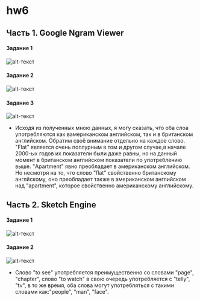 # hw6

## Часть 1. Google Ngram Viewer

#### Задание 1
![alt-текст](https://pp.userapi.com/c844320/v844320684/20e2a/ctOjE4ri1xg.jpg)

#### Задание 2
![alt-текст](https://pp.userapi.com/c841630/v841630347/5377e/Ko4cx0_pdfc.jpg)


#### Задание 3
![alt-текст](https://pp.userapi.com/c844320/v844320684/20e4e/IiSRbGzwRNA.jpg)
- Исходя из полученных мною данных, я могу сказать, что оба слоа употребляются как вамериканском английском, так и в британском английском. Обратим своё внимание отдельно на каждое слово. "Flat" является очень поплурным в том и другом случае,в начале 2000-ых годов их показатели были даже равны, но на данный момент в британском английском показатели по употреблению выше. "Apartment" явно преобладает в американском английском. Но несмотря на то, что слово "flat" свойственно британскому англйскому, оно преобладает также в американском английском над "apartment", которое свойственно американскому английскому.


## Часть 2. Sketch Engine

#### Задание 1
![alt-текст](https://sun9-1.userapi.com/c840734/v840734958/72c36/3_Ko1y3SLJI.jpg)

#### Задание 2
![alt-текст](https://sun9-7.userapi.com/c840734/v840734591/72df0/5LBINl-LfoU.jpg)
- Слово "to see" употребляется преимущественно со словами "page", "chapter", слово "to watch" в свою очередь употребляется с  "telly", "tv", в то же время, оба слова могут употребляться с такими словами как:"people", "man", "face".
